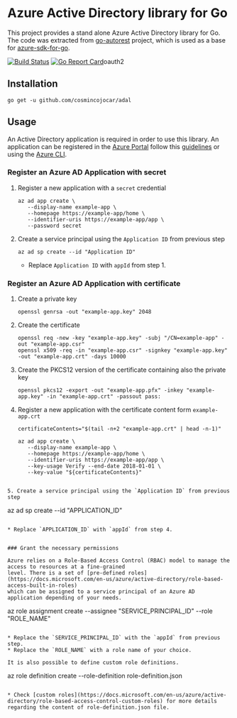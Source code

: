 # Azure Active Directory library for Go

This project provides a stand alone Azure Active Directory library for Go. The code was extracted
from [go-autorest](https://github.com/Azure/go-autorest/) project, which is used as a base for
[azure-sdk-for-go](https://github.com/Azure/azure-sdk-for-go).

[![Build Status](https://travis-ci.org/cosmincojocar/adal.svg?branch=master)](https://travis-ci.org/cosmincojocar/adal) [![Go Report Card](https://goreportcard.com/badge/github.com/cosmincojocar/adal)](https://goreportcard.com/report/github.com/cosmincojocar/adal)oauth2


## Installation

```
go get -u github.com/cosmincojocar/adal
```

## Usage

An Active Directory application is required in order to use this library. An application can be registered in the [Azure Portal](https://portal.azure.com/) follow this [guidelines](https://docs.microsoft.com/en-us/azure/active-directory/develop/active-directory-integrating-applications) or using the [Azure CLI](https://github.com/Azure/azure-cli).

### Register an Azure AD Application with secret


1. Register a new application with a `secret` credential

   ```
   az ad app create \
      --display-name example-app \
      --homepage https://example-app/home \
      --identifier-uris https://example-app/app \
      --password secret
   ```

2. Create a service principal using the `Application ID` from previous step

   ```
   az ad sp create --id "Application ID"
   ```

   * Replace `Application ID` with `appId` from step 1.

### Register an Azure AD Application with certificate

1. Create a private key

   ```
   openssl genrsa -out "example-app.key" 2048
   ```

2. Create the certificate

   ```
   openssl req -new -key "example-app.key" -subj "/CN=example-app" -out "example-app.csr"
   openssl x509 -req -in "example-app.csr" -signkey "example-app.key" -out "example-app.crt" -days 10000
   ```

3. Create the PKCS12 version of the certificate containing also the private key

   ```
   openssl pkcs12 -export -out "example-app.pfx" -inkey "example-app.key" -in "example-app.crt" -passout pass:

   ```

4. Register a new application with the certificate content form `example-app.crt`

   ```
   certificateContents="$(tail -n+2 "example-app.crt" | head -n-1)"

   az ad app create \
      --display-name example-app \
      --homepage https://example-app/home \
      --identifier-uris https://example-app/app \
      --key-usage Verify --end-date 2018-01-01 \
      --key-value "${certificateContents}"
  ```

5. Create a service principal using the `Application ID` from previous step

   ```
   az ad sp create --id "APPLICATION_ID"
   ```

   * Replace `APPLICATION_ID` with `appId` from step 4.


### Grant the necessary permissions

Azure relies on a Role-Based Access Control (RBAC) model to manage the access to resources at a fine-grained
level. There is a set of [pre-defined roles](https://docs.microsoft.com/en-us/azure/active-directory/role-based-access-built-in-roles)
which can be assigned to a service principal of an Azure AD application depending of your needs.

```
az role assignment create --assignee "SERVICE_PRINCIPAL_ID" --role "ROLE_NAME"
```

* Replace the `SERVICE_PRINCIPAL_ID` with the `appId` from previous step.
* Replace the `ROLE_NAME` with a role name of your choice.

It is also possible to define custom role definitions.

```
az role definition create --role-definition role-definition.json
```

* Check [custom roles](https://docs.microsoft.com/en-us/azure/active-directory/role-based-access-control-custom-roles) for more details regarding the content of role-definition.json file.
